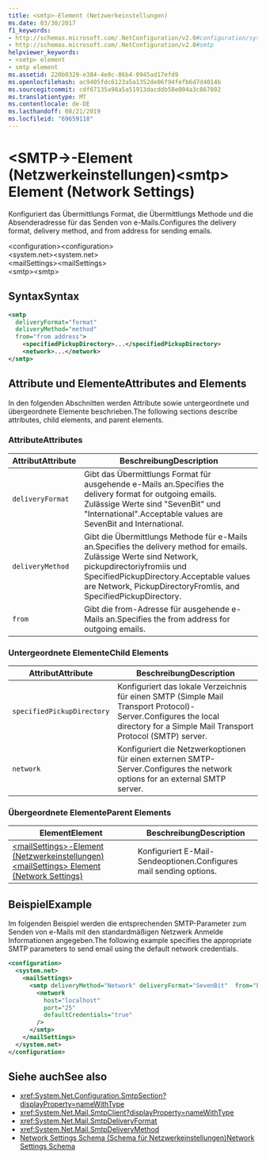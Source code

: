 ```yaml
---
title: <smtp>-Element (Netzwerkeinstellungen)
ms.date: 03/30/2017
f1_keywords:
- http://schemas.microsoft.com/.NetConfiguration/v2.0#configuration/system.net/mailSettings/smtp
- http://schemas.microsoft.com/.NetConfiguration/v2.0#smtp
helpviewer_keywords:
- <smtp> element
- smtp element
ms.assetid: 220b0329-e384-4e0c-86b4-0945ad17efd9
ms.openlocfilehash: ac9405fdc6123a5a1352de06f94fefb6d7d4014b
ms.sourcegitcommit: cdf67135a98a5a51913dacddb58e004a3c867802
ms.translationtype: MT
ms.contentlocale: de-DE
ms.lasthandoff: 08/21/2019
ms.locfileid: "69659118"
---
```

# <a name="smtp-element-network-settings"></a><span data-ttu-id="47079-102">\<SMTP->-Element (Netzwerkeinstellungen)</span><span class="sxs-lookup"><span data-stu-id="47079-102">\<smtp> Element (Network Settings)</span></span>
<span data-ttu-id="47079-103">Konfiguriert das Übermittlungs Format, die Übermittlungs Methode und die Absenderadresse für das Senden von e-Mails.</span><span class="sxs-lookup"><span data-stu-id="47079-103">Configures the delivery format, delivery method, and from address for sending emails.</span></span>  
  
 <span data-ttu-id="47079-104">\<configuration></span><span class="sxs-lookup"><span data-stu-id="47079-104">\<configuration></span></span>  
<span data-ttu-id="47079-105">\<system.net></span><span class="sxs-lookup"><span data-stu-id="47079-105">\<system.net></span></span>  
<span data-ttu-id="47079-106">\<mailSettings></span><span class="sxs-lookup"><span data-stu-id="47079-106">\<mailSettings></span></span>  
<span data-ttu-id="47079-107">\<smtp></span><span class="sxs-lookup"><span data-stu-id="47079-107">\<smtp></span></span>  
  
## <a name="syntax"></a><span data-ttu-id="47079-108">Syntax</span><span class="sxs-lookup"><span data-stu-id="47079-108">Syntax</span></span>  
  
```xml  
<smtp  
  deliveryFormat="format"  
  deliveryMethod="method"  
  from="from address">
    <specifiedPickupDirectory>...</specifiedPickupDirectory>  
    <network>...</network>  
</smtp>  
```  
  
## <a name="attributes-and-elements"></a><span data-ttu-id="47079-109">Attribute und Elemente</span><span class="sxs-lookup"><span data-stu-id="47079-109">Attributes and Elements</span></span>  
 <span data-ttu-id="47079-110">In den folgenden Abschnitten werden Attribute sowie untergeordnete und übergeordnete Elemente beschrieben.</span><span class="sxs-lookup"><span data-stu-id="47079-110">The following sections describe attributes, child elements, and parent elements.</span></span>  
  
### <a name="attributes"></a><span data-ttu-id="47079-111">Attribute</span><span class="sxs-lookup"><span data-stu-id="47079-111">Attributes</span></span>  
  
|<span data-ttu-id="47079-112">Attribut</span><span class="sxs-lookup"><span data-stu-id="47079-112">Attribute</span></span>|<span data-ttu-id="47079-113">Beschreibung</span><span class="sxs-lookup"><span data-stu-id="47079-113">Description</span></span>|  
|---------------|-----------------|  
|`deliveryFormat`|<span data-ttu-id="47079-114">Gibt das Übermittlungs Format für ausgehende e-Mails an.</span><span class="sxs-lookup"><span data-stu-id="47079-114">Specifies the delivery format for outgoing emails.</span></span> <span data-ttu-id="47079-115">Zulässige Werte sind "SevenBit" und "International".</span><span class="sxs-lookup"><span data-stu-id="47079-115">Acceptable values are SevenBit and International.</span></span>|  
|`deliveryMethod`|<span data-ttu-id="47079-116">Gibt die Übermittlungs Methode für e-Mails an.</span><span class="sxs-lookup"><span data-stu-id="47079-116">Specifies the delivery method for emails.</span></span> <span data-ttu-id="47079-117">Zulässige Werte sind Network, pickupdirectoriyfromiis und SpecifiedPickupDirectory.</span><span class="sxs-lookup"><span data-stu-id="47079-117">Acceptable values are Network, PickupDirectoryFromIis, and SpecifiedPickupDirectory.</span></span>|  
|`from`|<span data-ttu-id="47079-118">Gibt die from-Adresse für ausgehende e-Mails an.</span><span class="sxs-lookup"><span data-stu-id="47079-118">Specifies the from address for outgoing emails.</span></span>|  
  
### <a name="child-elements"></a><span data-ttu-id="47079-119">Untergeordnete Elemente</span><span class="sxs-lookup"><span data-stu-id="47079-119">Child Elements</span></span>  
  
|<span data-ttu-id="47079-120">Attribut</span><span class="sxs-lookup"><span data-stu-id="47079-120">Attribute</span></span>|<span data-ttu-id="47079-121">Beschreibung</span><span class="sxs-lookup"><span data-stu-id="47079-121">Description</span></span>|  
|---------------|-----------------|  
|`specifiedPickupDirectory`|<span data-ttu-id="47079-122">Konfiguriert das lokale Verzeichnis für einen SMTP (Simple Mail Transport Protocol)-Server.</span><span class="sxs-lookup"><span data-stu-id="47079-122">Configures the local directory for a Simple Mail Transport Protocol (SMTP) server.</span></span>|  
|`network`|<span data-ttu-id="47079-123">Konfiguriert die Netzwerkoptionen für einen externen SMTP-Server.</span><span class="sxs-lookup"><span data-stu-id="47079-123">Configures the network options for an external SMTP server.</span></span>|  
  
### <a name="parent-elements"></a><span data-ttu-id="47079-124">Übergeordnete Elemente</span><span class="sxs-lookup"><span data-stu-id="47079-124">Parent Elements</span></span>  
  
|<span data-ttu-id="47079-125">**Element**</span><span class="sxs-lookup"><span data-stu-id="47079-125">**Element**</span></span>|<span data-ttu-id="47079-126">**Beschreibung**</span><span class="sxs-lookup"><span data-stu-id="47079-126">**Description**</span></span>|  
|-----------------|---------------------|  
|[<span data-ttu-id="47079-127">\<mailSettings>-Element (Netzwerkeinstellungen)</span><span class="sxs-lookup"><span data-stu-id="47079-127">\<mailSettings> Element (Network Settings)</span></span>](mailsettings-element-network-settings.md)|<span data-ttu-id="47079-128">Konfiguriert E-Mail-Sendeoptionen.</span><span class="sxs-lookup"><span data-stu-id="47079-128">Configures mail sending options.</span></span>|  
  
## <a name="example"></a><span data-ttu-id="47079-129">Beispiel</span><span class="sxs-lookup"><span data-stu-id="47079-129">Example</span></span>  
 <span data-ttu-id="47079-130">Im folgenden Beispiel werden die entsprechenden SMTP-Parameter zum Senden von e-Mails mit den standardmäßigen Netzwerk Anmelde Informationen angegeben.</span><span class="sxs-lookup"><span data-stu-id="47079-130">The following example specifies the appropriate SMTP parameters to send email using the default network credentials.</span></span>  
  
```xml  
<configuration>  
  <system.net>  
    <mailSettings>  
      <smtp deliveryMethod="Network" deliveryFormat="SevenBit"  from="ben@contoso.com">  
        <network  
          host="localhost"  
          port="25"  
          defaultCredentials="true"  
        />  
      </smtp>  
    </mailSettings>  
  </system.net>  
</configuration>  
```  
  
## <a name="see-also"></a><span data-ttu-id="47079-131">Siehe auch</span><span class="sxs-lookup"><span data-stu-id="47079-131">See also</span></span>

- <xref:System.Net.Configuration.SmtpSection?displayProperty=nameWithType>
- <xref:System.Net.Mail.SmtpClient?displayProperty=nameWithType>
- <xref:System.Net.Mail.SmtpDeliveryFormat>
- <xref:System.Net.Mail.SmtpDeliveryMethod>
- [<span data-ttu-id="47079-132">Network Settings Schema (Schema für Netzwerkeinstellungen)</span><span class="sxs-lookup"><span data-stu-id="47079-132">Network Settings Schema</span></span>](index.md)
